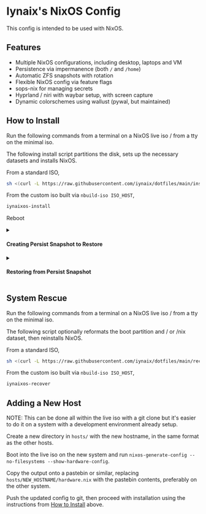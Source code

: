 # Iynaix's NixOS Config

This config is intended to be used with NixOS.

## Features

- Multiple NixOS configurations, including desktop, laptops and VM
- Persistence via impermanence (both `/` and `/home`)
- Automatic ZFS snapshots with rotation
- Flexible NixOS config via feature flags
- sops-nix for managing secrets
- Hyprland / niri with waybar setup, with screen capture
- Dynamic colorschemes using wallust (pywal, but maintained)

## How to Install
Run the following commands from a terminal on a NixOS live iso / from a tty on the minimal iso.

The following install script partitions the disk, sets up the necessary datasets and installs NixOS.

From a standard ISO,
```sh
sh <(curl -L https://raw.githubusercontent.com/iynaix/dotfiles/main/install.sh)
```

From the custom iso built via `nbuild-iso ISO_HOST`,
```sh
iynaixos-install
```
Reboot

<details>
<summary><h4>Creating Persist Snapshot to Restore</h4></summary>

```sh
sudo zfs snapshot zroot/persist@persist-snapshot
sudo zfs send zroot/persist@persist-snapshot > SNAPSHOT_FILE_PATH
```
</details>

<details>
<summary><h4>Restoring from Persist Snapshot</h4></summary>

```sh
# the rename is needed for encrypted datasets, as -F doesn't work
sudo zfs receive -o mountpoint=legacy zroot/persist-new < SNAPSHOT_FILE_PATH
sudo zfs rename zroot/persist zroot/persist-old
sudo zfs rename zroot/persist-new zroot/persist
```
</details>

## System Rescue
Run the following commands from a terminal on a NixOS live iso / from a tty on the minimal iso.

The following script optionally reformats the boot partition and / or /nix dataset, then reinstalls NixOS.

From a standard ISO,
```sh
sh <(curl -L https://raw.githubusercontent.com/iynaix/dotfiles/main/recover.sh)
```

From the custom iso built via `nbuild-iso ISO_HOST`,
```sh
iynaixos-recover
```

## Adding a New Host
NOTE: This can be done all within the live iso with a git clone but it's easier to do it on a system with a development environment already setup.

Create a new directory in `hosts/` with the new hostname, in the same format as the other hosts.

Boot into the live iso on the new system and run `nixos-generate-config --no-filesystems --show-hardware-config`.

Copy the output onto a pastebin or similar, replacing `hosts/NEW_HOSTNAME/hardware.nix` with the pastebin contents, preferably on the other system.

Push the updated config to git, then proceed with installation using the instructions from [How to Install](#how-to-install) above.
